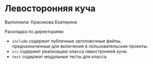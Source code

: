 # Левосторонняя куча

Выполнила: Красикова Екатерина

Раскладка по директориям:

  - `include` содержит публичные заголовочные файлы, предназначенные для
    включения в пользовательские проекты.
  - `src` содержит реализацию класса левостронеей кучи.
  - `test` содержит модульные тесты для класса.

